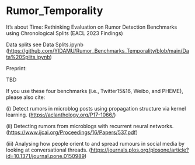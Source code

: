 # Rumor_Temporality

It’s about Time: Rethinking Evaluation on Rumor Detection Benchmarks using Chronological Splits (EACL 2023 Findings)

Data splits see Data Splits.ipynb (https://github.com/YIDAMU/Rumor_Benchmarks_Temporality/blob/main/Data%20Splits.ipynb)

Preprint:

TBD


If you use these four benchmarks (i.e., Twitter15&16, Weibo, and PHEME), please also cite:

(i) Detect rumors in microblog posts using propagation structure via kernel learning. (https://aclanthology.org/P17-1066/)

(ii) Detecting rumors from microblogs with recurrent neural networks. (https://www.ijcai.org/Proceedings/16/Papers/537.pdf)

(iii) Analysing how people orient to and spread rumours in social media by looking at conversational threads. (https://journals.plos.org/plosone/article?id=10.1371/journal.pone.0150989)
